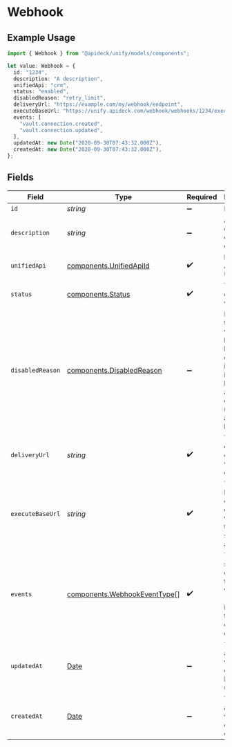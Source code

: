 # Webhook

## Example Usage

```typescript
import { Webhook } from "@apideck/unify/models/components";

let value: Webhook = {
  id: "1234",
  description: "A description",
  unifiedApi: "crm",
  status: "enabled",
  disabledReason: "retry_limit",
  deliveryUrl: "https://example.com/my/webhook/endpoint",
  executeBaseUrl: "https://unify.apideck.com/webhook/webhooks/1234/execute",
  events: [
    "vault.connection.created",
    "vault.connection.updated",
  ],
  updatedAt: new Date("2020-09-30T07:43:32.000Z"),
  createdAt: new Date("2020-09-30T07:43:32.000Z"),
};
```

## Fields

| Field                                                                                                                                | Type                                                                                                                                 | Required                                                                                                                             | Description                                                                                                                          | Example                                                                                                                              |
| ------------------------------------------------------------------------------------------------------------------------------------ | ------------------------------------------------------------------------------------------------------------------------------------ | ------------------------------------------------------------------------------------------------------------------------------------ | ------------------------------------------------------------------------------------------------------------------------------------ | ------------------------------------------------------------------------------------------------------------------------------------ |
| `id`                                                                                                                                 | *string*                                                                                                                             | :heavy_minus_sign:                                                                                                                   | N/A                                                                                                                                  | 1234                                                                                                                                 |
| `description`                                                                                                                        | *string*                                                                                                                             | :heavy_minus_sign:                                                                                                                   | A description of the object.                                                                                                         | A description                                                                                                                        |
| `unifiedApi`                                                                                                                         | [components.UnifiedApiId](../../models/components/unifiedapiid.md)                                                                   | :heavy_check_mark:                                                                                                                   | Name of Apideck Unified API                                                                                                          | crm                                                                                                                                  |
| `status`                                                                                                                             | [components.Status](../../models/components/status.md)                                                                               | :heavy_check_mark:                                                                                                                   | The status of the webhook.                                                                                                           | enabled                                                                                                                              |
| `disabledReason`                                                                                                                     | [components.DisabledReason](../../models/components/disabledreason.md)                                                               | :heavy_minus_sign:                                                                                                                   | Indicates if the webhook has has been disabled as it reached its retry limit or if account is over the usage allocated by it's plan. | retry_limit                                                                                                                          |
| `deliveryUrl`                                                                                                                        | *string*                                                                                                                             | :heavy_check_mark:                                                                                                                   | The delivery url of the webhook endpoint.                                                                                            | https://example.com/my/webhook/endpoint                                                                                              |
| `executeBaseUrl`                                                                                                                     | *string*                                                                                                                             | :heavy_check_mark:                                                                                                                   | The Unify Base URL events from connectors will be sent to after service id is appended.                                              | https://unify.apideck.com/webhook/webhooks/1234/execute                                                                              |
| `events`                                                                                                                             | [components.WebhookEventType](../../models/components/webhookeventtype.md)[]                                                         | :heavy_check_mark:                                                                                                                   | The list of subscribed events for this webhook. [`*`] indicates that all events are enabled.                                         | [<br/>"vault.connection.created",<br/>"vault.connection.updated"<br/>]                                                               |
| `updatedAt`                                                                                                                          | [Date](https://developer.mozilla.org/en-US/docs/Web/JavaScript/Reference/Global_Objects/Date)                                        | :heavy_minus_sign:                                                                                                                   | The date and time when the object was last updated.                                                                                  | 2020-09-30T07:43:32.000Z                                                                                                             |
| `createdAt`                                                                                                                          | [Date](https://developer.mozilla.org/en-US/docs/Web/JavaScript/Reference/Global_Objects/Date)                                        | :heavy_minus_sign:                                                                                                                   | The date and time when the object was created.                                                                                       | 2020-09-30T07:43:32.000Z                                                                                                             |
